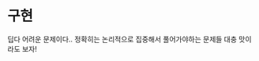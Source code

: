 # 구현

딥다 어려운 문제이다.. 정확히는 논리적으로 집중해서 풀어가야하는 문제들 대충 맛이라도 보자!


<br><br><br><br><br><br><br><br><br><br>